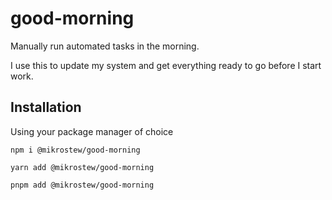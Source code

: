 # good-morning

Manually run automated tasks in the morning.

I use this to update my system and get everything ready to go before I start work.

## Installation

Using your package manager of choice

```
npm i @mikrostew/good-morning
```

```
yarn add @mikrostew/good-morning
```

```
pnpm add @mikrostew/good-morning
```
